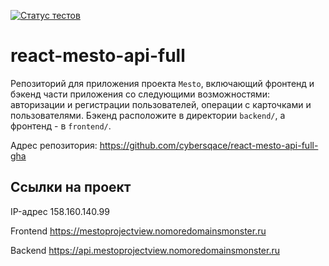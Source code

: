 [![Статус тестов](../../actions/workflows/tests.yml/badge.svg)](../../actions/workflows/tests.yml)

# react-mesto-api-full
Репозиторий для приложения проекта `Mesto`, включающий фронтенд и бэкенд части приложения со следующими возможностями: авторизации и регистрации пользователей, операции с карточками и пользователями. Бэкенд расположите в директории `backend/`, а фронтенд - в `frontend/`. 

Адрес репозитория: https://github.com/cybersqace/react-mesto-api-full-gha

## Ссылки на проект

IP-адрес 158.160.140.99

Frontend https://mestoprojectview.nomoredomainsmonster.ru

Backend https://api.mestoprojectview.nomoredomainsmonster.ru
  